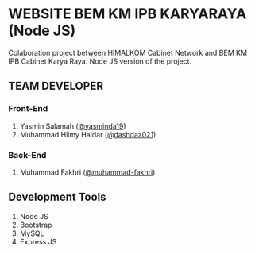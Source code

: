 # WEBSITE BEM KM IPB KARYARAYA (Node JS)
Colaboration project between HIMALKOM Cabinet Network and BEM KM IPB Cabinet Karya Raya. Node JS version of the project.

## TEAM DEVELOPER
### Front-End
1. Yasmin Salamah ([@yasminda19](https://github.com/yasminda19))
2. Muhammad Hilmy Haidar ([@dashdaz021](https://github.com/dashdaz021))

### Back-End
1. Muhammad Fakhri ([@muhammad-fakhri](https://github.com/muhammad-fakhri))

## Development Tools
1. Node JS
2. Bootstrap
3. MySQL
4. Express JS
